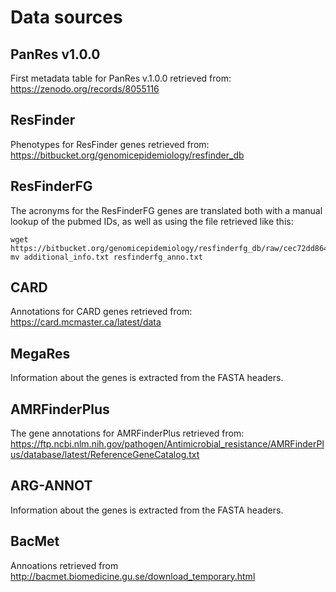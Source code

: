 # Data sources

## PanRes v1.0.0
First metadata table for PanRes v.1.0.0 retrieved from: https://zenodo.org/records/8055116

## ResFinder
Phenotypes for ResFinder genes retrieved from: https://bitbucket.org/genomicepidemiology/resfinder_db

## ResFinderFG
The acronyms for the ResFinderFG genes are translated both with a manual lookup of the pubmed IDs, as well as using the file retrieved like this:

```
wget https://bitbucket.org/genomicepidemiology/resfinderfg_db/raw/cec72dd864faa11ae1301354cecd6cb71880c593/additional_info.txt
mv additional_info.txt resfinderfg_anno.txt
```

## CARD
Annotations for CARD genes retrieved from: https://card.mcmaster.ca/latest/data

## MegaRes
Information about the genes is extracted from the FASTA headers.

## AMRFinderPlus
The gene annotations for AMRFinderPlus retrieved from: https://ftp.ncbi.nlm.nih.gov/pathogen/Antimicrobial_resistance/AMRFinderPlus/database/latest/ReferenceGeneCatalog.txt

## ARG-ANNOT
Information about the genes is extracted from the FASTA headers.

## BacMet
Annoations retrieved from http://bacmet.biomedicine.gu.se/download_temporary.html